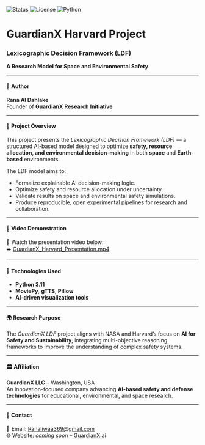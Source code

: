 ![Status](https://img.shields.io/badge/Status-Completed-success)
![License](https://img.shields.io/badge/License-Academic-blue)
![Python](https://img.shields.io/badge/Made%20with-Python%203.11-yellow)
# GuardianX Harvard Project

### Lexicographic Decision Framework (LDF)
**A Research Model for Space and Environmental Safety**

---

#### 🧠 Author
**Rana Al Dahlake**  
Founder of **GuardianX Research Initiative**

---

#### 🎯 Project Overview
This project presents the *Lexicographic Decision Framework (LDF)* — a structured AI-based model designed to optimize **safety, resource allocation, and environmental decision-making** in both **space** and **Earth-based** environments.

The LDF model aims to:
- Formalize explainable AI decision-making logic.  
- Optimize safety and resource allocation under uncertainty.  
- Validate results on space and environmental safety simulations.  
- Produce reproducible, open experimental pipelines for research and collaboration.

---

#### 🧩 Video Demonstration
🎥 Watch the presentation video below:  
➡️ [GuardianX_Harvard_Presentation.mp4](./GuardianX_Harvard_Presentation.mp4)

---

#### 🚀 Technologies Used
- **Python 3.11**
- **MoviePy**, **gTTS**, **Pillow**
- **AI-driven visualization tools**

---

#### 🌍 Research Purpose
The *GuardianX LDF* project aligns with NASA and Harvard’s focus on **AI for Safety and Sustainability**, integrating multi-objective reasoning frameworks to improve the understanding of complex safety systems.

---

#### 🏛️ Affiliation
**GuardianX LLC** – Washington, USA  
An innovation-focused company advancing **AI-based safety and defense technologies** for educational, environmental, and space research.

---

#### 📧 Contact
📩 Email: Ranaliwaa369@gmail.com  
🌐 Website: *coming soon* – [GuardianX.ai](#)
